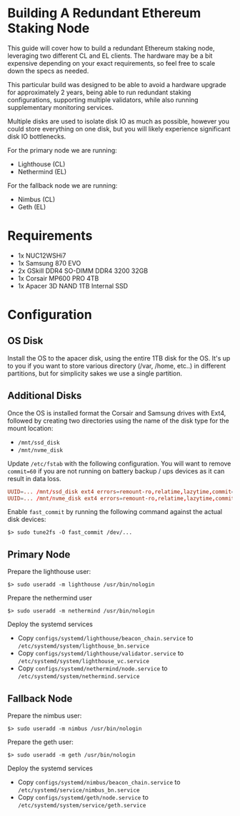 # Building A Redundant Ethereum Staking Node

This guide will cover how to build a redundant Ethereum staking node, leveraging two different CL and EL clients. The hardware may be a bit expensive depending on your exact requirements, so feel free to scale down the specs as needed.

This particular build was designed to be able to avoid a hardware upgrade for approximately 2 years, being able to run redundant staking configurations, supporting multiple validators, while also running supplementary monitoring services.

Multiple disks are used to isolate disk IO as much as possible, however you could store everything on one disk, but you will likely experience significant disk IO bottlenecks.

For the primary node we are running:

* Lighthouse (CL)
* Nethermind (EL)

For the fallback node we are running:

* Nimbus (CL)
* Geth (EL)

# Requirements

* 1x NUC12WSHi7
* 1x Samsung 870 EVO
* 2x GSkill DDR4 SO-DIMM DDR4 3200 32GB 
* 1x Corsair MP600 PRO 4TB
* 1x Apacer 3D NAND 1TB Internal SSD

# Configuration

## OS Disk

Install the OS to the apacer disk, using the entire 1TB disk for the OS. It's up to you if you want to store various directory (/var, /home, etc..) in different partitions, but for simplicity sakes we use a single partition.

## Additional Disks

Once the OS is installed format the Corsair and Samsung drives with Ext4, followed by creating two directories using the name of the disk type for the mount location:

* `/mnt/ssd_disk`
* `/mnt/nvme_disk`

Update `/etc/fstab` with the following configuration. You will want to remove `commit=60` if you are not running on battery backup / ups devices as it can result in data loss.

```conf
UUID=... /mnt/ssd_disk ext4 errors=remount-ro,relatime,lazytime,commit=60 0 0
UUID=... /mnt/nvme_disk ext4 errors=remount-ro,relatime,lazytime,commit=60 0 0
```

Enable `fast_commit` by running the following command against the actual disk devices:

```shell
$> sudo tune2fs -O fast_commit /dev/...
```

## Primary Node 

Prepare the lighthouse user:

```shell
$> sudo useradd -m lighthouse /usr/bin/nologin
```

Prepare the nethermind user

```shell
$> sudo useradd -m nethermind /usr/bin/nologin
```

Deploy the systemd services

* Copy `configs/systemd/lighthouse/beacon_chain.service` to `/etc/systemd/system/lighthouse_bn.service`
* Copy `configs/systemd/lighthouse/validator.service` to `/etc/systemd/system/lighthouse_vc.service`
* Copy `configs/systemd/nethermind/node.service` to `/etc/systemd/system/nethermind.service`

## Fallback Node

Prepare the nimbus user:

```shell
$> sudo useradd -m nimbus /usr/bin/nologin
```

Prepare the geth user:

```shell
$> sudo useradd -m geth /usr/bin/nologin
```

Deploy the systemd services

* Copy `configs/systemd/nimbus/beacon_chain.service` to `/etc/systemd/service/nimbus_bn.service`
* Copy `configs/systemd/geth/node.service` to `/etc/systemd/system/service/geth.service`